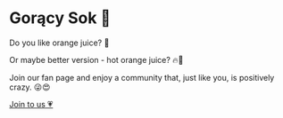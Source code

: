 # Gorący Sok 🍹

Do you like orange juice? 🍹

Or maybe better version - hot orange juice? 🔥🍹

Join our fan page and enjoy a community that, just like you, is positively crazy. 😜😍

<a href="https://goracy-sok.web.app" target="_blank">Join to us 💗</a>
